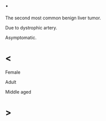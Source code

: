# .

The second most common benign liver tumor.

Due to dystrophic artery.

Asymptomatic.

# <

Female

Adult

Middle aged

# >

